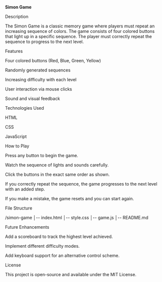 <b>Simon Game</b>

Description

The Simon Game is a classic memory game where players must repeat an increasing sequence of colors. The game consists of four colored buttons that light up in a specific sequence. The player must correctly repeat the sequence to progress to the next level.

Features

Four colored buttons (Red, Blue, Green, Yellow)

Randomly generated sequences

Increasing difficulty with each level

User interaction via mouse clicks

Sound and visual feedback

Technologies Used

HTML

CSS

JavaScript

How to Play

Press any button to begin the game.

Watch the sequence of lights and sounds carefully.

Click the buttons in the exact same order as shown.

If you correctly repeat the sequence, the game progresses to the next level with an added step.

If you make a mistake, the game resets and you can start again.

File Structure

/simon-game
│-- index.html
│-- style.css
│-- game.js
│-- README.md

Future Enhancements

Add a scoreboard to track the highest level achieved.

Implement different difficulty modes.

Add keyboard support for an alternative control scheme.

License

This project is open-source and available under the MIT License.

